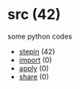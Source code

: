 # src (42)
some python codes

+ [stepin](stepin/README.md) (42)
+ [import](import/README.md) (0)
+ [apply](apply/README.md) (0)
+ [share](share/README.md) (0)
